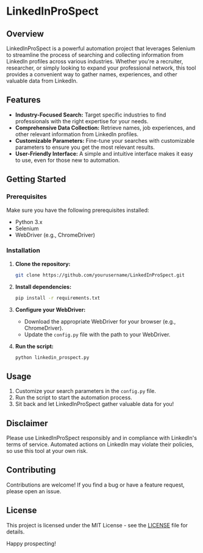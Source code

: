 # LinkedInProSpect

## Overview

LinkedInProSpect is a powerful automation project that leverages Selenium to streamline the process of searching and collecting information from LinkedIn profiles across various industries. Whether you're a recruiter, researcher, or simply looking to expand your professional network, this tool provides a convenient way to gather names, experiences, and other valuable data from LinkedIn.

## Features

- **Industry-Focused Search:** Target specific industries to find professionals with the right expertise for your needs.
- **Comprehensive Data Collection:** Retrieve names, job experiences, and other relevant information from LinkedIn profiles.
- **Customizable Parameters:** Fine-tune your searches with customizable parameters to ensure you get the most relevant results.
- **User-Friendly Interface:** A simple and intuitive interface makes it easy to use, even for those new to automation.

## Getting Started

### Prerequisites

Make sure you have the following prerequisites installed:

- Python 3.x
- Selenium
- WebDriver (e.g., ChromeDriver)

### Installation

1. **Clone the repository:**

    ```bash
    git clone https://github.com/yourusername/LinkedInProSpect.git
    ```

2. **Install dependencies:**

    ```bash
    pip install -r requirements.txt
    ```

3. **Configure your WebDriver:**
   - Download the appropriate WebDriver for your browser (e.g., ChromeDriver).
   - Update the `config.py` file with the path to your WebDriver.

4. **Run the script:**

    ```bash
    python linkedin_prospect.py
    ```

## Usage

1. Customize your search parameters in the `config.py` file.
2. Run the script to start the automation process.
3. Sit back and let LinkedInProSpect gather valuable data for you!

## Disclaimer

Please use LinkedInProSpect responsibly and in compliance with LinkedIn's terms of service. Automated actions on LinkedIn may violate their policies, so use this tool at your own risk.

## Contributing

Contributions are welcome! If you find a bug or have a feature request, please open an issue.

## License

This project is licensed under the MIT License - see the [LICENSE](LICENSE) file for details.

Happy prospecting!
